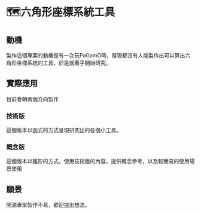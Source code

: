 🗺️六角形座標系統工具
===============

動機
---

製作這個專案的動機是有一次玩PaGamO時，發現都沒有人能製作出可以算出六角形坐標系統的工具，於是就著手開始研究。

實際應用
---
目前會朝兩個方向製作
 
### 技術版
這個版本以函式的方式呈現研究出的各個小工具。

### 概念版
這個版本以雛形的方式，使用技術版的內容，提供概念參考，以及較簡易的使用場景使用

願景
---
開源專案製作不易，歡迎提出想法。

